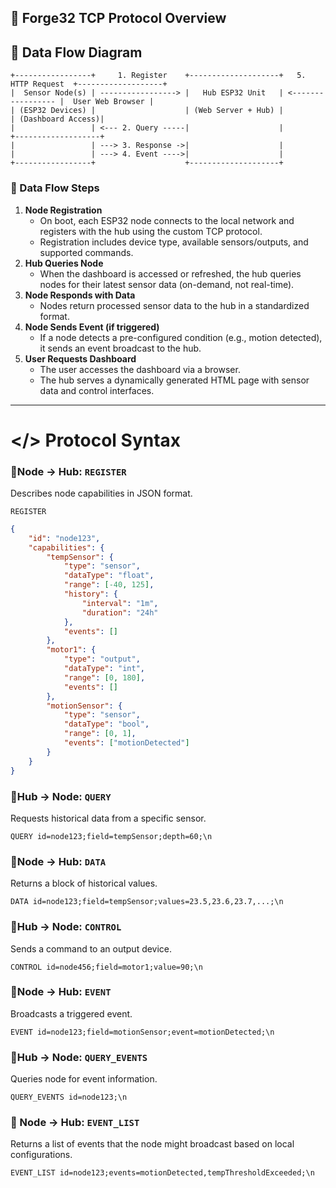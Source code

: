 ## 📡 Forge32 TCP Protocol Overview

## 🔄 Data Flow Diagram

```
+-----------------+     1. Register    +--------------------+   5. HTTP Request  +-------------------+
|  Sensor Node(s) | -----------------> |   Hub ESP32 Unit   | <----------------- |  User Web Browser |
| (ESP32 Devices) |                    | (Web Server + Hub) |                    | (Dashboard Access)|
|                 | <--- 2. Query -----|                    |                    +-------------------+
|                 | ---> 3. Response ->|                    |
|                 | ---> 4. Event ---->|                    |
+-----------------+                    +--------------------+
```

### 🔢 Data Flow Steps

1. **Node Registration**
    - On boot, each ESP32 node connects to the local network and registers with the hub using the custom TCP protocol.
    - Registration includes device type, available sensors/outputs, and supported commands.
2. **Hub Queries Node**
    - When the dashboard is accessed or refreshed, the hub queries nodes for their latest sensor data (on-demand, not real-time).
3. **Node Responds with Data**
    - Nodes return processed sensor data to the hub in a standardized format.
4. **Node Sends Event (if triggered)**
    - If a node detects a pre-configured condition (e.g., motion detected), it sends an event broadcast to the hub.
5. **User Requests Dashboard**
    - The user accesses the dashboard via a browser.
    - The hub serves a dynamically generated HTML page with sensor data and control interfaces.

---
# </> Protocol Syntax
### 🔹Node → Hub: `REGISTER`
Describes node capabilities in JSON format.

`REGISTER`
```JSON
{
    "id": "node123",
    "capabilities": {
        "tempSensor": {
            "type": "sensor",
            "dataType": "float",
            "range": [-40, 125],
            "history": {
                "interval": "1m",
                "duration": "24h"
            },
            "events": []
        },
        "motor1": {
            "type": "output",
            "dataType": "int",
            "range": [0, 180],
            "events": []
        },
        "motionSensor": {
            "type": "sensor",
            "dataType": "bool",
            "range": [0, 1],
            "events": ["motionDetected"]
        }
    }
}
```
### 🔹Hub → Node: `QUERY`
Requests historical data from a specific sensor.
````
QUERY id=node123;field=tempSensor;depth=60;\n
````
### 🔹Node → Hub: `DATA`
Returns a block of historical values.
```
DATA id=node123;field=tempSensor;values=23.5,23.6,23.7,...;\n
```
### 🔹Hub → Node: `CONTROL`
Sends a command to an output device.
```
CONTROL id=node456;field=motor1;value=90;\n
```
### 🔹Node → Hub: `EVENT`
Broadcasts a triggered event.
```
EVENT id=node123;field=motionSensor;event=motionDetected;\n
```
### 🔹Hub → Node: `QUERY_EVENTS`
Queries node for event information.
```
QUERY_EVENTS id=node123;\n
```

### 🔹 Node → Hub: `EVENT_LIST`
Returns a list of events that the node might broadcast based on local configurations.
```
EVENT_LIST id=node123;events=motionDetected,tempThresholdExceeded;\n
```